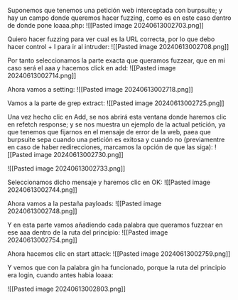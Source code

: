 Suponemos que tenemos una petición web interceptada con burpsuite; y hay un campo donde queremos hacer fuzzing, como es en este caso dentro de donde pone loaaa.php:
![[Pasted image 20240613002703.png]]

Quiero hacer fuzzing para ver cual es la URL correcta, por lo que debo hacer control + I para ir al intruder:
![[Pasted image 20240613002708.png]]

Por tanto seleccionamos la parte exacta que queramos fuzzear, que en mi caso será el aaa y hacemos click en add:
![[Pasted image 20240613002714.png]]

Ahora vamos a setting:
![[Pasted image 20240613002718.png]]

Vamos a la parte de grep extract:
![[Pasted image 20240613002725.png]]

Una vez hecho clic en Add, se nos abrirá esta ventana donde haremos clic en refetch response; y se nos muestra un ejemplo de la actual petición, ya que tenemos que fijarnos en el mensaje de error de la web, paea que burpsuite sepa cuando una petición es exitosa y cuando no (previamentre en caso de haber redirecciones, marcamos la opción de que las siga):
![[Pasted image 20240613002730.png]]

![[Pasted image 20240613002733.png]]

Seleccionamos dicho mensaje y haremos clic en OK:
![[Pasted image 20240613002744.png]]

Ahora vamos a la pestaña payloads:
![[Pasted image 20240613002748.png]]

Y en esta parte vamos añadiendo cada palabra que queramos fuzzear en ese aaa dentro de la ruta del principio:
![[Pasted image 20240613002754.png]]

Ahora hacemos clic en start attack:
![[Pasted image 20240613002759.png]]

Y vemos que con la palabra gin ha funcionado, porque la ruta del principio era login, cuando antes habia loaaa:

![[Pasted image 20240613002803.png]]